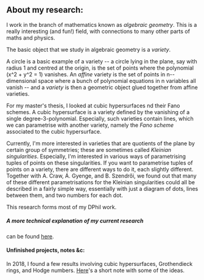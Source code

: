 ## About my research:

I work in the branch of mathematics known as *algebraic geometry*.
This is a really interesting (and fun!) field, with connections to many other parts of maths and physics.

The basic object that we study in algebraic geometry is a *variety*.

A circle is a basic example of a variety -- a circle lying in the plane, say with radius 1 and centred at the origin, is the set of points where the polynomial \(x^2 + y^2 = 1\) vanishes.
An *affine* variety is the set of points in n--dimensional space where a bunch of polynomial equations in n variables all vanish -- and a *variety* is then a geometric object glued together from affine varieties.

For my master's thesis, I looked at cubic hypersurfaces nd their Fano schemes. A cubic hypersurface is a variety defined by the vanishing of a single degree-3-polynomial. Especially, such varieties contain lines, which we can parametrise with another variety, namely the *Fano scheme* associated to the cubic hypersurface.

Currently, I'm more interested in varieties that are quotients of the plane by certain group of symmetries; these are sometimes called *Kleinian singularities*. Especially, I'm interested in various ways of parametrising tuples of points on these singularities. If you want to parametrise tuples of points on a variety, there are different ways to do it, each slightly different. Together with A. Craw, Á. Gyenge, and B. Szendrői, we found out that many of these different parametrisations for the Kleinian singularities could all be described in a fairly simple way, essentially with just a diagram of dots, lines between them, and two numbers for each dot.

This research forms most of my DPhil work.


##### A more technical explanation of my current research
can be found [here](https://sorengam.github.io/research_detailed).

#### Unfinished projects, notes &c:

In 2018, I found a few results involving cubic hypersurfaces, Grothendieck rings, and Hodge numbers. [Here](researchGrotRing)'s a short note with some of the ideas.
